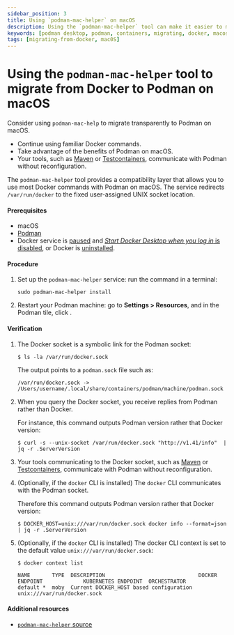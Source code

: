 ```yaml
---
sidebar_position: 3
title: Using `podman-mac-helper` on macOS
description: Using the `podman-mac-helper` tool can make it easier to migrate from Docker to Podman on macOS, as it allows you to continue using familiar Docker commands while taking advantage of the benefits of Podman.
keywords: [podman desktop, podman, containers, migrating, docker, macos]
tags: [migrating-from-docker, mac0S]
---
```


# Using the `podman-mac-helper` tool to migrate from Docker to Podman on macOS

Consider using `podman-mac-help` to migrate transparently to Podman on macOS.

- Continue using familiar Docker commands.
- Take advantage of the benefits of Podman on macOS.
- Your tools, such as [Maven](https://maven.apache.org/) or [Testcontainers](https://www.testcontainers.org/), communicate with Podman without reconfiguration.

The `podman-mac-helper` tool provides a compatibility layer that allows you to use most Docker commands with Podman on macOS.
The service redirects `/var/run/docker` to the fixed user-assigned UNIX socket location.

#### Prerequisites

- macOS
- [Podman](../Installation/macos-install)
- Docker service is [paused](https://docs.docker.com/desktop/use-desktop/pause/) and [_Start Docker Desktop when you log in_ is disabled](https://docs.docker.com/desktop/settings/mac/), or Docker is [uninstalled](https://docs.docker.com/desktop/uninstall/).

#### Procedure

1. Set up the `podman-mac-helper` service: run the command in a terminal:

   ```shell-session
   sudo podman-mac-helper install
   ```

1. Restart your Podman machine: go to **<icon icon="fa-solid fa-cog" size="lg" /> Settings > Resources**, and in the Podman tile, click <icon icon="fa-solid fa-repeat" size="lg" />.

#### Verification

1. The Docker socket is a symbolic link for the Podman socket:

   ```shell-session
   $ ls -la /var/run/docker.sock
   ```

   The output points to a `podman.sock` file such as:

   ```shell-session
   /var/run/docker.sock -> /Users/username/.local/share/containers/podman/machine/podman.sock
   ```

1. When you query the Docker socket, you receive replies from Podman rather than Docker.

   For instance, this command outputs Podman version rather that Docker version:

   ```shell-session
   $ curl -s --unix-socket /var/run/docker.sock "http://v1.41/info"  | jq -r .ServerVersion
   ```

1. Your tools communicating to the Docker socket, such as [Maven](https://maven.apache.org/) or [Testcontainers](https://www.testcontainers.org/), communicate with Podman without reconfiguration.

1. (Optionally, if the `docker` CLI is installed) The `docker` CLI communicates with the Podman socket.

   Therefore this command outputs Podman version rather that Docker version:

   ```shell-session
   $ DOCKER_HOST=unix:///var/run/docker.sock docker info --format=json | jq -r .ServerVersion
   ```

1. (Optionally, if the `docker` CLI is installed) The docker CLI context is set to the default value `unix:///var/run/docker.sock`:

   ```shell-session
   $ docker context list
   ```

   ```
   NAME       TYPE  DESCRIPTION                              DOCKER ENDPOINT             KUBERNETES ENDPOINT  ORCHESTRATOR
   default *  moby  Current DOCKER_HOST based configuration  unix:///var/run/docker.sock
   ```

#### Additional resources

- [`podman-mac-helper` source](https://github.com/containers/podman/tree/main/cmd/podman-mac-helper)
